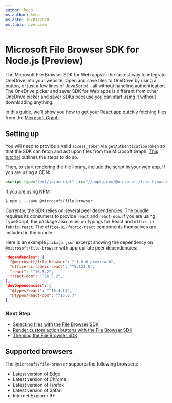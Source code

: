 ```yaml
---
author: keco
ms.author: keco
ms.date: 10/01/2018
ms.topic: overview
---
```

# Microsoft File Browser SDK for Node.js (Preview)

The Microsoft File Browser SDK for Web apps is the fastest way to integrate OneDrive
into your website. Open and save files to OneDrive by using a button, or
just a few lines of JavaScript - all without handling authentication. The
OneDrive picker and saver SDK for Web apps is different from other
OneDrive picker and saver SDKs because you can start using it without
downloading anything.

In this guide, we’ll show you how to get your React app quickly
[fetching files](#opening-files-from-onedrive) from the [Microsoft Graph](https://developer.microsoft.com/en-us/graph).

## Setting up

You will need to provide a valid `access_token` via `getAuthenticationToken` so that
the SDK can fetch and act upon files from the Microsoft Graph.
[This tutorial](https://developer.microsoft.com/en-us/graph/docs/concepts/auth_overview) outlines
the steps to do so.

Then, to start rendering the file library, include the script in your web app. If you are using
a CDN:

```html
<script type="text/javascript" src="//unpkg.com/@microsoft/file-browser"><script/>
```

If you are using [NPM](https://www.npmjs.com/):

```shell
$ npm i --save @microsoft/file-browser
```

Currently, the SDK relies on several peer dependencies. The bundle requires its consumers to provide `react` and `react-dom`.
If you are using TypeScript, the package also relies on typings for React and `office-ui-fabric-react`. The `office-ui-fabric-react` components
themselves are included in the bundle.

Here is an example `package.json` excerpt showing the dependency on `@microsoft/file-browser` with appropriate peer dependencies:

```json
"dependencies": {
  "@microsoft/file-browser": "~1.0.0-preview.0",
  "office-ui-fabric-react": "^5.123.0",
  "react": "^16.5.2",
  "react-dom": "^16.5.2",
},
"devDependencies": {
  "@types/react": "^16.4.14",
  "@types/react-dom": "^16.0.7"
}
```

### Next Step

* [Selecting files with the File Browser SDK](select.md)
* [Render custom action buttons with the File Browser SDK](custom-action-buttons.md)
* [Theming the File Browser SDK](save-file.md)

## Supported browsers

The `@microsoft/file-browser` supports the following browsers:

* Latest version of Edge
* Latest version of Chrome
* Latest version of Firefox
* Latest version of Safari
* Internet Explorer 9+

<!-- {
  "type": "#page.annotation",
  "description": "Use the JavaScript File Browser SDK to connect your web app to the Microsoft Graph.",
  "keywords": "js,javascript,onedrive,graph,file,browser,picker,saver,open,save,cloud",
  "section": "sdks",
  "headerAdditions": [
  ],
  "footerAdditions": [
  ]
} -->
